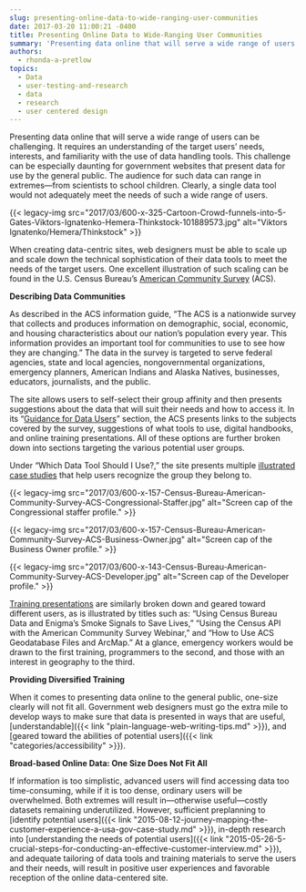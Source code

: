 ```yaml
---
slug: presenting-online-data-to-wide-ranging-user-communities
date: 2017-03-20 11:00:21 -0400
title: Presenting Online Data to Wide-Ranging User Communities
summary: 'Presenting data online that will serve a wide range of users can be challenging. It requires an understanding of the target users’ needs, interests, and familiarity with the use of data handling tools. This challenge can be especially daunting for government  websites that present data for use by the general public. The audience for such'
authors:
  - rhonda-a-pretlow
topics:
  - Data
  - user-testing-and-research
  - data
  - research
  - user centered design
---
```


Presenting data online that will serve a wide range of users can be challenging. It requires an understanding of the target users’ needs, interests, and familiarity with the use of data handling tools. This challenge can be especially daunting for government  websites that present data for use by the general public. The audience for such data can range in extremes—from scientists to school children. Clearly, a single data tool would not adequately meet the needs of such a wide range of users.

{{< legacy-img src="2017/03/600-x-325-Cartoon-Crowd-funnels-into-5-Gates-Viktors-Ignatenko-Hemera-Thinkstock-101889573.jpg" alt="Viktors Ignatenko/Hemera/Thinkstock" >}}

When creating data-centric sites, web designers must be able to scale up and scale down the technical sophistication of their data tools to meet the needs of the target users. One excellent illustration of such scaling can be found in the U.S. Census Bureau’s [American Community Survey](https://www.census.gov/programs-surveys/acs/) (ACS).

**Describing Data Communities**

As described in the ACS information guide, “The ACS is a nationwide survey that collects and produces information on demographic, social, economic, and housing characteristics about our nation&#8217;s population every year. This information provides an important tool for communities to use to see how they are changing.” The data in the survey is targeted to serve federal agencies, state and local agencies, nongovernmental organizations, emergency planners, American Indians and Alaska Natives, businesses, educators, journalists, and the public.

The site allows users to self-select their group affinity and then presents suggestions about the data that will suit their needs and how to access it. In its “[Guidance for Data Users](https://www.census.gov/programs-surveys/acs/guidance.html/)” section, the ACS presents links to the subjects covered by the survey, suggestions of what tools to use, digital handbooks, and online training presentations. All of these options are further broken down into sections targeting the various potential user groups.

Under “Which Data Tool Should I Use?,” the site presents multiple [illustrated case studies](https://www.census.gov/acs/www/guidance/which-data-tool/) that help users recognize the group they belong to.

{{< legacy-img src="2017/03/600-x-157-Census-Bureau-American-Community-Survey-ACS-Congressional-Staffer.jpg" alt="Screen cap of the Congressional staffer profile." >}}
  
{{< legacy-img src="2017/03/600-x-157-Census-Bureau-American-Community-Survey-ACS-Business-Owner.jpg" alt="Screen cap of the Business Owner profile." >}}
  
{{< legacy-img src="2017/03/600-x-143-Census-Bureau-American-Community-Survey-ACS-Developer.jpg" alt="Screen cap of the Developer profile." >}}

[Training presentations](https://www.census.gov/programs-surveys/acs/guidance/training-presentations.html) are similarly broken down and geared toward different users, as is illustrated by titles such as: “Using Census Bureau Data and Enigma&#8217;s Smoke Signals to Save Lives,” “Using the Census API with the American Community Survey Webinar,” and “How to Use ACS Geodatabase Files and ArcMap.” At a glance, emergency workers would be drawn to the first training, programmers to the second, and those with an interest in geography to the third.

**Providing Diversified Training**

When it comes to presenting data online to the general public, one-size clearly will not fit all. Government web designers must go the extra mile to develop ways to make sure that data is presented in ways that are useful, [understandable]({{< link "plain-language-web-writing-tips.md" >}}), and [geared toward the abilities of potential users]({{< link "categories/accessibility" >}}).

**Broad-based Online Data: One Size Does Not Fit All**

If information is too simplistic, advanced users will find accessing data too time-consuming, while if it is too dense, ordinary users will be overwhelmed. Both extremes will result in—otherwise useful—costly datasets remaining underutilized. However, sufficient preplanning to [identify potential users]({{< link "2015-08-12-journey-mapping-the-customer-experience-a-usa-gov-case-study.md" >}}), in-depth research into [understanding the needs of potential users]({{< link "2015-05-26-5-crucial-steps-for-conducting-an-effective-customer-interview.md" >}}), and adequate tailoring of data tools and training materials to serve the users and their needs, will result in positive user experiences and favorable reception of the online data-centered site.